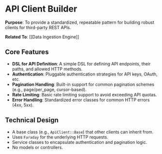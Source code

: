 # API Client Builder

**Purpose**: To provide a standardized, repeatable pattern for building robust clients for third-party REST APIs.

**Related To**: [[Data Ingestion Engine]]

## Core Features

- **DSL for API Definition**: A simple DSL for defining API endpoints, their paths, and allowed HTTP methods.
- **Authentication**: Pluggable authentication strategies for API keys, OAuth, etc.
- **Pagination Handling**: Built-in support for common pagination schemes (e.g., page/per_page, cursor-based).
- **Rate Limiting**: Basic rate limiting support to avoid exceeding API quotas.
- **Error Handling**: Standardized error classes for common HTTP errors (4xx, 5xx).

## Technical Design

- A base class (e.g., `ApiClient::Base`) that other clients can inherit from.
- Uses `Faraday` for the underlying HTTP requests.
- Service classes to encapsulate authentication and pagination logic.
- No models or controllers.
